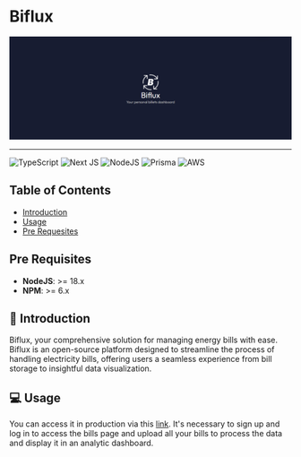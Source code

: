 # Biflux

![Biflux](https://github.com/mkmuniz/Biflux/blob/main/front/public/biflux-banner.png)

---

![TypeScript](https://img.shields.io/badge/typescript-%23007ACC.svg?style=for-the-badge&logo=typescript&logoColor=white)
![Next JS](https://img.shields.io/badge/Next-black?style=for-the-badge&logo=next.js&logoColor=white)
![NodeJS](https://img.shields.io/badge/node.js-%3E=18.x-green?style=for-the-badge&logo=node.js&logoColor=white)
![Prisma](https://img.shields.io/badge/Prisma-3.x-3982CE?style=for-the-badge&logo=Prisma&logoColor=white)
![AWS](https://img.shields.io/badge/AWS-%23FF9900.svg?style=for-the-badge&logo=amazon-aws&logoColor=white)

## Table of Contents
- [Introduction](#📜-Introduction)
- [Usage](#💻-Usage)
- [Pre Requesites](#Pre-requesites)

## Pre Requisites

- **NodeJS**: >= 18.x
- **NPM**: >= 6.x

## 📜 Introduction

Biflux, your comprehensive solution for managing energy bills with ease. Biflux is an open-source platform designed to streamline the process of handling electricity bills, offering users a seamless experience from bill storage to insightful data visualization.

  
## 💻 Usage

You can access it in production via this [link](https://biflux.vercel.app/home). It's necessary to sign up and log in to access the bills page and upload all your bills to process the data and display it in an analytic dashboard.
